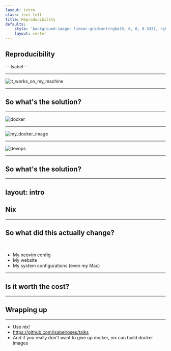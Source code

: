 ```yaml
---
layout: intro
class: text-left
title: Reproducibility
defaults:
    style: 'background-image: linear-gradient(rgba(0, 0, 0, 0.333), rgba(0, 0, 0, 0.533)), url("/bg.svg"); background-repeat: no-repeat; background-position: center center; background-size: cover;'
    layout: center
---
```


## Reproducibility

-- Isabel --

<!--
Introduce myself

I think one of the biggest issues we ever get told is _swap slide_
-->

---

![it_works_on_my_machine](/it_works_on_my_machine.png)

<!-- but i refuse to believe that this is the only possible answer, so I looked onwards. asking myself _swap slides_ -->

---

## So what's the solution?

<!-- well most people might try to push you towards containerisation -->

---

![docker](/docker.png)

<!-- and if you did give in you will find this pretty looking guy. And I did try that myself at one point _swap slides_ -->

---

![my_docker_image](/docker_image.png)

<!-- So I gave it a shot, I containerised my website, which you can still find on docker hub to this day, but it still was not a flawless out come _swap slides_ -->

---

![devops](/devops.png)

<!-- there was still a chance of hitting some kind of obscure error, this picture pretty much sums it, But that lead me to asking the question once again _swap slides_ -->

---

## So what's the solution?

<!-- at this point i was introduced to something called nix and thus NixOS, a fully declarative and reproducible environment -->

---
layout: intro
---

## Nix

<!-- if you have been paying a lot of attention you might've noticed the background image (which I made), is the nix logo, -->

---

<div class="item-center">

## So what did this actually change?

<br>

<v-clicks fade-out class="text-left">

- My neovim config
- My website
- My system configurations (even my Mac)

</v-clicks>

</div>

<!-- these are all examples of things that I was now able to make completely reproducible and build declaratively. -->

---

## Is it worth the cost?

<!-- I will be the first to admit that nix has a very steep learning curve but when you truly get it working it works like a charm -->

---

## Wrapping up

---

<v-clicks>

- Use nix!
- https://github.com/isabelroses/talks
- And if you really don't want to give up docker, nix can build docker images

</v-clicks>

<!-- 
    [click] the notes for this talk is located on the GitHub repo there, along with some additional resources
    [click] any questions
-->
